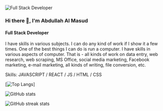 ![Full Stack Developer](https://i.ibb.co/T8hKQcr/FULL-STACK-DEVELOPER-2.png)

### Hi there 👋, I'm Abdullah Al Masud
#### Full Stack Developer

I have skills in various subjects. I can do any kind of work if I show it a few times. One of the best things I can do is run a computer. I have skills in various aspects of computer. That is - all kinds of work on data entry, web research, web scraping, MS Office, social media marketing, Facebook marketing, e-mail marketing, all kinds of writing, file conversion, etc.

Skills: JAVASCRIPT / REACT / JS / HTML / CSS


  [![Top Langs](https://github-readme-stats.vercel.app/api/top-langs/?username=abdullahalmasudpersonal)]


![GitHub stats](https://github-readme-stats.vercel.app/api?username=abdullahalmasudpersonal&show_icons=true)  

![GitHub streak stats](https://github-readme-streak-stats.herokuapp.com/?user=abdullahalmasudpersonal)  


